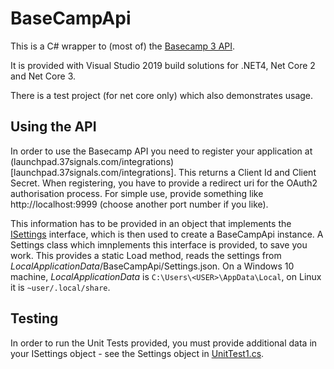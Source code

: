 # BaseCampApi

This is a C# wrapper to (most of) the [Basecamp 3 API](https://github.com/basecamp/bc3-api).

It is provided with Visual Studio 2019 build solutions for .NET4, Net Core 2 and Net Core 3.

There is a test project (for net core only) which also demonstrates usage.

## Using the API

In order to use the Basecamp API you need to register your application at (launchpad.37signals.com/integrations)[launchpad.37signals.com/integrations]. This returns a Client Id and Client Secret. When registering, you have to provide a redirect uri for the OAuth2 authorisation process. For simple use, provide something like http://localhost:9999 (choose another port number if you like).

This information has to be provided in an object that implements the [ISettings](../blob/master/BaseCampApi/Settings.cs) interface, which is then used to create a BaseCampApi instance. A Settings class which imnplements this interface is provided, to save you work. This provides a static Load method, reads the settings from *LocalApplicationData*/BaseCampApi/Settings.json. On a Windows 10 machine, *LocalApplicationData* is `C:\Users\<USER>\AppData\Local`, on Linux it is `~user/.local/share`.

## Testing

In order to run the Unit Tests provided, you must provide additional data in your ISettings object - see the Settings object in [UnitTest1.cs](../blob/master/Tests/UnitTest1.cs).

